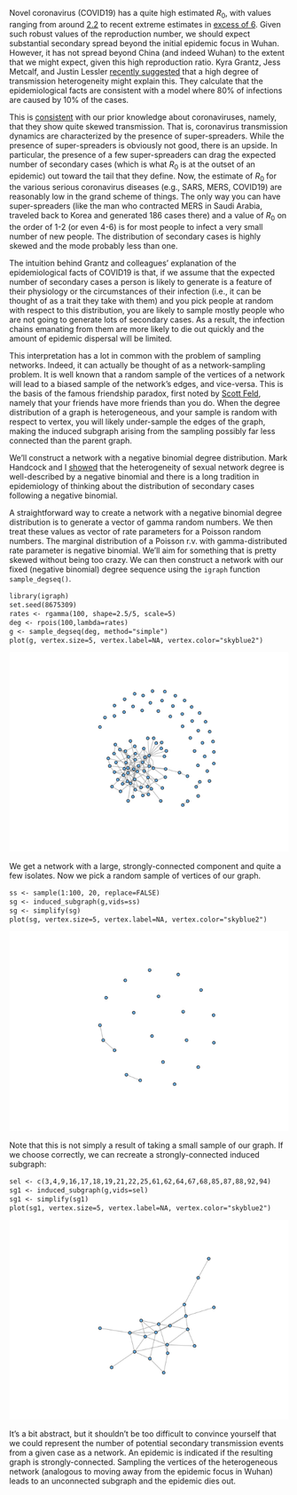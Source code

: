 Novel coronavirus (COVID19) has a quite high estimated *R*<sub>0</sub>,
with values ranging from around
[2.2](https://doi.org/10.1056/NEJMoa2001316) to recent extreme estimates
in [excess of
6](https://www.medrxiv.org/content/10.1101/2020.02.07.20021154v1). Given
such robust values of the reproduction number, we should expect
substantial secondary spread beyond the initial epidemic focus in Wuhan.
However, it has not spread beyond China (and indeed Wuhan) to the extent
that we might expect, given this high reproduction ratio. Kyra Grantz,
Jess Metcalf, and Justin Lessler [recently
suggested](https://hopkinsidd.github.io/nCoV-Sandbox/DispersionExploration.html)
that a high degree of transmission heterogeneity might explain this.
They calculate that the epidemiological facts are consistent with a
model where 80% of infections are caused by 10% of the cases.

This is [consistent](https://doi.org/10.1056/NEJMp2000929) with our
prior knowledge about coronaviruses, namely, that they show quite skewed
transmission. That is, coronavirus transmission dynamics are
characterized by the presence of super-spreaders. While the presence of
super-spreaders is obviously not good, there is an upside. In
particular, the presence of a few super-spreaders can drag the expected
number of secondary cases (which is what *R*<sub>0</sub> is at the
outset of an epidemic) out toward the tail that they define. Now, the
estimate of *R*<sub>0</sub> for the various serious coronavirus diseases
(e.g., SARS, MERS, COVID19) are reasonably low in the grand scheme of
things. The only way you can have super-spreaders (like the man who
contracted MERS in Saudi Arabia, traveled back to Korea and generated
186 cases there) and a value of *R*<sub>0</sub> on the order of 1-2 (or
even 4-6) is for most people to infect a very small number of new
people. The distribution of secondary cases is highly skewed and the
mode probably less than one.

The intuition behind Grantz and colleagues’ explanation of the
epidemiological facts of COVID19 is that, if we assume that the expected
number of secondary cases a person is likely to generate is a feature of
their physiology or the circumstances of their infection (i.e., it can
be thought of as a trait they take with them) and you pick people at
random with respect to this distribution, you are likely to sample
mostly people who are not going to generate lots of secondary cases. As
a result, the infection chains emanating from them are more likely to
die out quickly and the amount of epidemic dispersal will be limited.

This interpretation has a lot in common with the problem of sampling
networks. Indeed, it can actually be thought of as a network-sampling
problem. It is well known that a random sample of the vertices of a
network will lead to a biased sample of the network’s edges, and
vice-versa. This is the basis of the famous friendship paradox, first
noted by [Scott Feld](https://doi.org/10.1086/229693), namely that your
friends have more friends than you do. When the degree distribution of a
graph is heterogeneous, and your sample is random with respect to
vertex, you will likely under-sample the edges of the graph, making the
induced subgraph arising from the sampling possibly far less connected
than the parent graph.

We’ll construct a network with a negative binomial degree distribution.
Mark Handcock and I [showed](https://doi.org/10.1016/j.tpb.2003.09.006)
that the heterogeneity of sexual network degree is well-described by a
negative binomial and there is a long tradition in epidemiology of
thinking about the distribution of secondary cases following a negative
binomial.

A straightforward way to create a network with a negative binomial
degree distribution is to generate a vector of gamma random numbers. We
then treat these values as vector of rate parameters for a Poisson
random numbers. The marginal distribution of a Poisson r.v. with
gamma-distributed rate parameter is negative binomial. We’ll aim for
something that is pretty skewed without being too crazy. We can then
construct a network with our fixed (negative binomial) degree sequence
using the `igraph` function `sample_degseq()`.

    library(igraph)
    set.seed(8675309)
    rates <- rgamma(100, shape=2.5/5, scale=5)
    deg <- rpois(100,lambda=rates)
    g <- sample_degseq(deg, method="simple")
    plot(g, vertex.size=5, vertex.label=NA, vertex.color="skyblue2")

![](netsample_files/figure-markdown_github/unnamed-chunk-1-1.png)

We get a network with a large, strongly-connected component and quite a
few isolates. Now we pick a random sample of vertices of our graph.

    ss <- sample(1:100, 20, replace=FALSE)
    sg <- induced_subgraph(g,vids=ss)
    sg <- simplify(sg)
    plot(sg, vertex.size=5, vertex.label=NA, vertex.color="skyblue2")

![](netsample_files/figure-markdown_github/unnamed-chunk-2-1.png)

Note that this is not simply a result of taking a small sample of our
graph. If we choose correctly, we can recreate a strongly-connected
induced subgraph:

    sel <- c(3,4,9,16,17,18,19,21,22,25,61,62,64,67,68,85,87,88,92,94)
    sg1 <- induced_subgraph(g,vids=sel)
    sg1 <- simplify(sg1)
    plot(sg1, vertex.size=5, vertex.label=NA, vertex.color="skyblue2")

![](netsample_files/figure-markdown_github/unnamed-chunk-3-1.png)

It’s a bit abstract, but it shouldn’t be too difficult to convince
yourself that we could represent the number of potential secondary
transmission events from a given case as a network. An epidemic is
indicated if the resulting graph is strongly-connected. Sampling the
vertices of the heterogeneous network (analogous to moving away from the
epidemic focus in Wuhan) leads to an unconnected subgraph and the
epidemic dies out.
